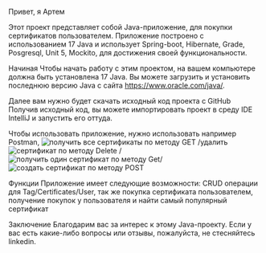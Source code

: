 
Привет, я Артем

Этот проект представляет собой Java-приложение, для покупки сертификатов пользователем. Приложение построено с использованием 17 Java и использует Spring-boot, Hibernate, Grade, Posgresql, Unit 5, Mockito, для достижения своей функциональности.

Начиная Чтобы начать работу с этим проектом, на вашем компьютере должна быть установлена ​​17 Java. Вы можете загрузить и установить последнюю версию Java с сайта https://www.oracle.com/java/.

Далее вам нужно будет скачать исходный код проекта с GitHub Получив исходный код, вы можете импортировать проект в среду IDE IntelliJ и запустить его оттуда.

Чтобы использовать приложение, нужно использовать например Postman, ![получить все сертификаты по методу GET](http://localhost:8080/certificates)  /удалить ![сертификат по методу Delete](http://localhost:8080/certificates/1) / ![получить один сертификат  по методу Get](http://localhost:8080/certificates/1)/ ![создать сертификат  по методу POST](http://localhost:8080/certificates) 

Функции Приложение имеет следующие возможности: CRUD операции для Tag/Certificates/User, так же  покупка сертификата пользователем, получение покупок у пользователя и найти самый популярный сертификат

Заключение Благодарим вас за интерес к этому Java-проекту. Если у вас есть какие-либо вопросы или отзывы, пожалуйста, не стесняйтесь linkedin.